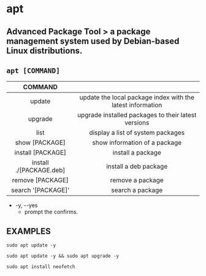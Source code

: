 # apt

**Advanced Package Tool** > a package management system used by Debian-based Linux distributions.
---

` apt [COMMAND] `
---

| **COMMAND** | |
|:---:|:---:|
| update | update the local package index with the latest information |
| upgrade | upgrade installed packages to their latest versions |
| list | display a list of system packages |
| show [PACKAGE] | show information of a package |
| install [PACKAGE] | install a package |
| install ./[PACKAGE.deb] | install a deb package |
| remove [PACKAGE] | remove a package |
| search '[PACKAGE]' | search a package |

- -y, --yes
    - prompt the confirms.

## EXAMPLES
` sudo apt update -y `

` sudo apt update -y && sudo apt upgrade -y `

` sudo apt install neofetch `
